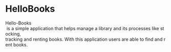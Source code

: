 # HelloBooks
Hello-Books​ is a simple application that helps manage a library and its processes like stocking,  tracking and renting books. With this application users are able to find and rent books. 
